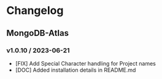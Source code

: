 # Changelog

## MongoDB-Atlas

### v1.0.10 / 2023-06-21

* [FIX] Add Special Character handling for Project names
* [DOC] Added installation details in README.md